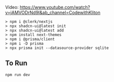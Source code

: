 Video: https://www.youtube.com/watch?v=jAMVODrNd9I&ab_channel=CodewithKliton


```
> npm i @clerk/nextjs
> npx shadcn-ui@latest init
> npx shadcn-ui@latest add
> npm install next-themes
> npm i @prisma/client
> npm i -D prisma
> npx prisma init --datasource-provider sqlite
```

## To Run

```bash
npm run dev
```

